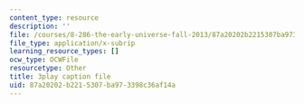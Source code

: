 ```yaml
---
content_type: resource
description: ''
file: /courses/8-286-the-early-universe-fall-2013/87a20202b2215307ba973398c36af14a_eUYIcR1VGns.vtt
file_type: application/x-subrip
learning_resource_types: []
ocw_type: OCWFile
resourcetype: Other
title: 3play caption file
uid: 87a20202-b221-5307-ba97-3398c36af14a
---
```


